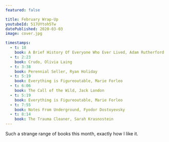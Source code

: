 ```yaml
---
featured: false

title: February Wrap-Up
youtubeId: 517UYtoh5Tw
datePublished: 2020-03-03
image: cover.jpg

timestamps:
  - t: 18
    book: A Brief History Of Everyone Who Ever Lived, Adam Rutherford
  - t: 2:23
    book: Crudo, Olivia Laing
  - t: 3:38
    book: Perennial Seller, Ryan Holiday
  - t: 5:19
    book: Everything is Figureoutable, Marie Forleo
  - t: 6:06
    book: The Call of the Wild, Jack London
  - t: 5:19
    book: Everything is Figureoutable, Marie Forleo
  - t: 7:55
    book: Notes From Underground, Fyodor Dostoyevsky
  - t: 8:14
    book: The Trauma Cleaner, Sarah Krasnostein
---
```


Such a strange range of books this month, exactly how I like it.
